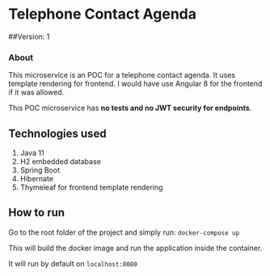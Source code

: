 # Telephone Contact Agenda

##Version: 1


### About
This microservice is an POC for a telephone contact agenda.
It uses template rendering for frontend.
I would have use Angular 8 for the frontend if it was allowed.

This POC microservice has **no tests and no JWT security for endpoints**.


## Technologies used
1) Java 11
2) H2 embedded database
3) Spring Boot
4) Hibernate
5) Thymeleaf for frontend template rendering

## How to run

Go to the root folder of the project and simply run:
``docker-compose up``

This will build the docker image and run the application inside the container.

It will run by default on ``localhost:8080``
    